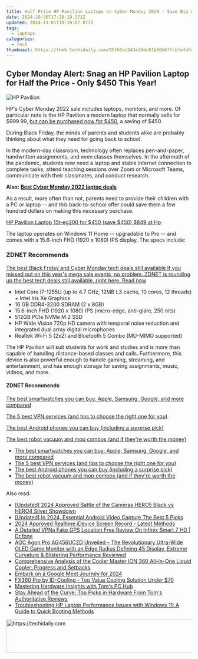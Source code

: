 ```yaml
---
title: Half-Price HP Pavilion Laptops on Cyber Monday 202N - Save Big with a $450 Deal at 50%% Off!
date: 2024-10-30T17:29:19.371Z
updated: 2024-11-01T18:39:07.077Z
tags:
  - laptops
categories:
  - tech
thumbnail: https://thmb.techidaily.com/95f65ec843e39dc81b80b6ffcbfef45d788958cee2b82fb5803fb90b93482a66.jpg
---
```


## Cyber Monday Alert: Snag an HP Pavilion Laptop for Half the Price - Only $450 This Year!

![HP Pavilion](https://www.zdnet.com/a/img/resize/04b1599b07fb8108ddd908ce6b53b31461746023/2022/11/25/3edf63d6-8e84-4bff-8706-b99f561ab367/hp-pavilion-1.jpg?auto=webp&width=1280)

HP's Cyber Monday 2022 sale includes laptops, monitors, and more. Of particular note is the HP Pavilion a modern laptop that normally sells for $999.99, [but can be purchased now for $450](https://www.tkqlhce.com/click-9041660-15850793?url=https%3A%2F%2Fwww.hp.com%2Fus-en%2Fshop%2Fpdp%2Fhp-pavilion-laptop-15t-eg200-laptop-4u8e0av-1&sid=zd-%5F%5FCOM%5FCLICK%5FID%5F%5F-dtp), a saving of $450\. 

During Black Friday, the minds of parents and students alike are probably thinking about what they need for going back to school.

In the modern-day classroom, technology often replaces pen-and-paper, handwritten assignments, and even classes themselves. In the aftermath of the pandemic, students now need a laptop and stable internet connection to complete tasks, attend teaching sessions over Zoom or Microsoft Teams, communicate with their classmates, and conduct research. 

**Also:** [**Best Cyber Monday 2022 laptop deals**](https://www.zdnet.com/article/black-friday-laptop-deals-november-25-2022/)

As a result, more often than not, parents need to provide their children with a PC or laptop -- and this back-to-school offer could save them a few hundred dollars on making this necessary purchase.

[HP Pavilion Laptop 15t-eg200 for $450 (save $450) $849 at Hp](https://www.tkqlhce.com/click-9041660-15850793?url=https%3A%2F%2Fwww.hp.com%2Fus-en%2Fshop%2Fpdp%2Fhp-pavilion-laptop-15t-eg200-laptop-4u8e0av-1&sid=zd-%5F%5FCOM%5FCLICK%5FID%5F%5F-dtp)

The laptop operates on Windows 11 Home -- upgradable to Pro -- and comes with a 15.6-inch FHD (1920 x 1080) IPS display. The specs include: 

### **ZDNET** Recommends

[The best Black Friday and Cyber Monday tech deals still available If you missed out on this year's mega sale events, no problem. ZDNET is rounding up the best tech deals still available, right here.  Read now](https://www.zdnet.com/collection/cyber-monday/)

* Intel Core i7-1255U (up to 4.7 GHz, 12MB L3 cache, 10 cores, 12 threads) + Intel Iris Xe Graphics
* 16 GB DDR4-3200 SDRAM (2 x 8GB)
* 15.6-inch FHD (1920 x 1080) IPS (micro-edge, anti-glare, 250 nits)
* 512GB PCIe NVMe M.2 SSD
* HP Wide Vision 720p HD camera with temporal noise reduction and integrated dual array digital microphones
* Realtek Wi-Fi 5 (2x2) and Bluetooth 5 Combo (MU-MIMO supported)

The HP Pavilion will suit students for work and studies and is more than capable of handling distance-based classes and calls. Furthermore, this device is also powerful enough to handle gaming, streaming, and entertainment, and has enough storage for saving assignments, music, videos, and more. 

#### **ZDNET** Recommends

[The best smartwatches you can buy: Apple, Samsung, Google, and more compared](https://www.zdnet.com/article/best-smartwatch/ "The best smartwatches you can buy: Apple, Samsung, Google, and more compared")

[The 5 best VPN services (and tips to choose the right one for you)](https://www.zdnet.com/article/best-vpn/ "The 5 best VPN services (and tips to choose the right one for you)")

[The best Android phones you can buy (including a surprise pick)](https://www.zdnet.com/article/best-android-phone/ "The best Android phones you can buy (including a surprise pick)")

[The best robot vacuum and mop combos (and if they're worth the money)](https://www.zdnet.com/article/best-robot-vacuum-mop/ "The best robot vacuum and mop combos (and if they're worth the money)")

* [The best smartwatches you can buy: Apple, Samsung, Google, and more compared](https://www.zdnet.com/article/best-smartwatch/ "The best smartwatches you can buy: Apple, Samsung, Google, and more compared")
* [The 5 best VPN services (and tips to choose the right one for you)](https://www.zdnet.com/article/best-vpn/ "The 5 best VPN services (and tips to choose the right one for you)")
* [The best Android phones you can buy (including a surprise pick)](https://www.zdnet.com/article/best-android-phone/ "The best Android phones you can buy (including a surprise pick)")
* [The best robot vacuum and mop combos (and if they're worth the money)](https://www.zdnet.com/article/best-robot-vacuum-mop/ "The best robot vacuum and mop combos (and if they're worth the money)")

<ins class="adsbygoogle"
     style="display:block"
     data-ad-format="autorelaxed"
     data-ad-client="ca-pub-7571918770474297"
     data-ad-slot="1223367746"></ins>

<ins class="adsbygoogle"
     style="display:block"
     data-ad-client="ca-pub-7571918770474297"
     data-ad-slot="8358498916"
     data-ad-format="auto"
     data-full-width-responsive="true"></ins>

<span class="atpl-alsoreadstyle">Also read:</span>
<div><ul>
<li><a href="https://article-knowledge.techidaily.com/updated-2024-approved-battle-of-the-cameras-hero5-black-vs-hero4-silver-showdown/"><u>[Updated] 2024 Approved Battle of the Cameras HERO5 Black vs HERO4 Silver Showdown</u></a></li>
<li><a href="https://on-screen-recording.techidaily.com/updated-in-2024-essential-android-video-capture-the-best-5-picks/"><u>[Updated] In 2024, Essential Android Video Capture The Best 5 Picks</u></a></li>
<li><a href="https://screen-sharing-recording.techidaily.com/2024-approved-realtime-idevice-screen-record-latest-methods/"><u>2024 Approved Realtime iDevice Screen Record - Latest Methods</u></a></li>
<li><a href="https://location-fake.techidaily.com/a-detailed-vpna-fake-gps-location-free-review-on-infinix-smart-7-hd-drfone-by-drfone-virtual-android/"><u>A Detailed VPNa Fake GPS Location Free Review On Infinix Smart 7 HD | Dr.fone</u></a></li>
<li><a href="https://hardware-reviews.techidaily.com/aoc-agon-pro-ag456uczd-unveiled-the-revolutionary-ultra-wide-oled-game-monitor-with-an-edge-radius-defining-45-display-extreme-curvature-and-blistering-perf20/"><u>AOC Agon Pro AG456UCZD Unveiled – The Revolutionary Ultra-Wide OLED Game Monitor with an Edge Radius Defining 45 Display, Extreme Curvature & Blistering Performance Reviewed</u></a></li>
<li><a href="https://hardware-reviews.techidaily.com/comprehensive-analysis-of-the-cooler-master-ion-360-all-in-one-liquid-cooler-progress-and-setbacks/"><u>Comprehensive Analysis of the Cooler Master ION 360 All-In-One Liquid Cooler: Progress and Setbacks</u></a></li>
<li><a href="https://screen-mirroring-recording.techidaily.com/embark-on-a-google-meet-journey-for-2024/"><u>Embark on a Google Meet Journey for 2024</u></a></li>
<li><a href="https://hardware-reviews.techidaily.com/fx360-pro-by-id-cooling-top-value-cooling-solution-under-70/"><u>FX360 Pro by ID-Cooling - Top Value Cooling Solution Under $70</u></a></li>
<li><a href="https://hardware-reviews.techidaily.com/mastering-hardware-insights-with-toms-pc-hub/"><u>Mastering Hardware Insights with Tom's PC Hub</u></a></li>
<li><a href="https://hardware-reviews.techidaily.com/stay-ahead-of-the-curve-top-picks-in-hardware-from-toms-authoritative-reviews/"><u>Stay Ahead of the Curve: Top Picks in Hardware From Tom's Authoritative Reviews</u></a></li>
<li><a href="https://win-popular.techidaily.com/troubleshooting-hp-laptop-performance-issues-with-windows-11-a-guide-to-quick-booting-methods/"><u>Troubleshooting HP Laptop Performance Issues with Windows 11: A Guide to Quick Booting Methods</u></a></li>
</ul></div>

<!-- affiliate ads begin -->
<a href="https://appsumo.8odi.net/c/5597632/2118314/7443" target="_top" id="2118314">
  <img src="//a.impactradius-go.com/display-ad/7443-2118314" border="0" alt="https://techidaily.com" width="728" height="90"/>
</a>
<img height="0" width="0" src="https://appsumo.8odi.net/i/5597632/2118314/7443" style="position:absolute;visibility:hidden;" border="0" />
<!-- affiliate ads end -->

